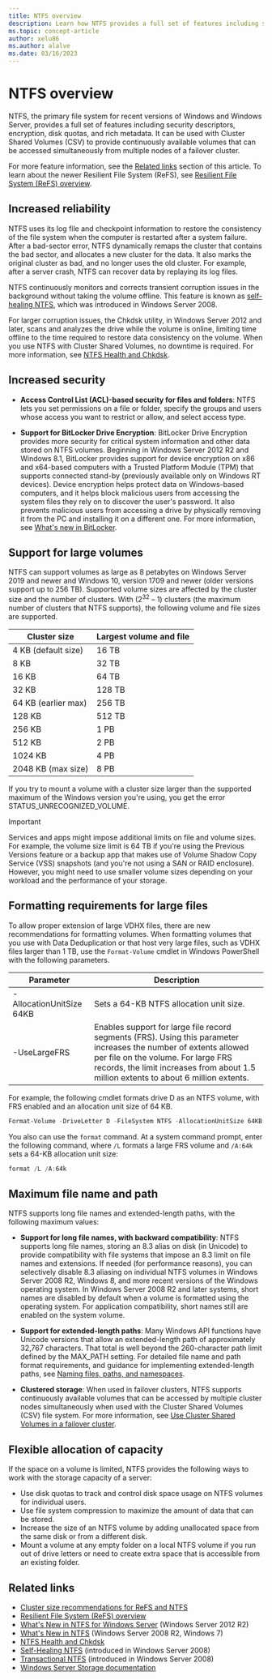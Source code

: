 ```yaml
---
title: NTFS overview
description: Learn how NTFS provides a full set of features including security descriptors, encryption, disk quotas, and rich metadata.
ms.topic: concept-article
author: xelu86
ms.author: alalve
ms.date: 03/16/2023
---
```


# NTFS overview

> 

NTFS, the primary file system for recent versions of Windows and Windows Server, provides a full set of features including security descriptors, encryption, disk quotas, and rich metadata. It can be used with Cluster Shared Volumes (CSV) to provide continuously available volumes that can be accessed simultaneously from multiple nodes of a failover cluster.

For more feature information, see the [Related links](#related-links) section of this article. To learn about the newer Resilient File System (ReFS), see [Resilient File System (ReFS) overview](../refs/refs-overview.md).

## Increased reliability

NTFS uses its log file and checkpoint information to restore the consistency of the file system when the computer is restarted after a system failure. After a bad-sector error, NTFS dynamically remaps the cluster that contains the bad sector, and allocates a new cluster for the data. It also marks the original cluster as bad, and no longer uses the old cluster. For example, after a server crash, NTFS can recover data by replaying its log files.

NTFS continuously monitors and corrects transient corruption issues in the background without taking the volume offline. This feature is known as [self-healing NTFS](/previous-versions/windows/it-pro/windows-server-2008-r2-and-2008/cc771388(v=ws.10)), which was introduced in Windows Server 2008.

For larger corruption issues, the Chkdsk utility, in Windows Server 2012 and later, scans and analyzes the drive while the volume is online, limiting time offline to the time required to restore data consistency on the volume. When you use NTFS with Cluster Shared Volumes, no downtime is required. For more information, see [NTFS Health and Chkdsk](/previous-versions/windows/it-pro/windows-server-2012-r2-and-2012/hh831536(v%3dws.11)).

## Increased security

- **Access Control List (ACL)-based security for files and folders**: NTFS lets you set permissions on a file or folder, specify the groups and users whose access you want to restrict or allow, and select access type.

- **Support for BitLocker Drive Encryption**: BitLocker Drive Encryption provides more security for critical system information and other data stored on NTFS volumes. Beginning in Windows Server 2012 R2 and Windows 8.1, BitLocker provides support for device encryption on x86 and x64-based computers with a Trusted Platform Module (TPM) that supports connected stand-by (previously available only on Windows RT devices). Device encryption helps protect data on Windows-based computers, and it helps block malicious users from accessing the system files they rely on to discover the user's password. It also prevents malicious users from accessing a drive by physically removing it from the PC and installing it on a different one. For more information, see [What's new in BitLocker](/previous-versions/windows/it-pro/windows-server-2012-r2-and-2012/dn306081(v%3dws.11)).

## Support for large volumes

NTFS can support volumes as large as 8 petabytes on Windows Server 2019 and newer and Windows 10, version 1709 and newer (older versions support up to 256 TB). Supported volume sizes are affected by the cluster size and the number of clusters. With (2<sup>32</sup> – 1) clusters (the maximum number of clusters that NTFS supports), the following volume and file sizes are supported.

  | Cluster size         | Largest volume and file |
  | -------------------  | -------------- |
  | 4 KB (default size)  | 16 TB          |
  | 8 KB                 | 32 TB          |
  | 16 KB                | 64 TB          |
  | 32 KB                | 128 TB         |
  | 64 KB (earlier max)  | 256 TB         |
  | 128 KB               | 512 TB         |
  | 256 KB               | 1 PB           |
  | 512 KB               | 2 PB           |
  | 1024 KB              | 4 PB           |
  | 2048 KB (max size)   | 8 PB           |

If you try to mount a volume with a cluster size larger than the supported maximum of the Windows version you're using, you get the error STATUS_UNRECOGNIZED_VOLUME.

> [!IMPORTANT]
> Services and apps might impose additional limits on file and volume sizes. For example, the volume size limit is 64 TB if you're using the Previous Versions feature or a backup app that makes use of Volume Shadow Copy Service (VSS) snapshots (and you're not using a SAN or RAID enclosure). However, you might need to use smaller volume sizes depending on your workload and the performance of your storage.

## Formatting requirements for large files

To allow proper extension of large VDHX files, there are new recommendations for formatting volumes. When formatting volumes that you use with Data Deduplication or that host very large files, such as VDHX files larger than 1 TB, use the `Format-Volume` cmdlet in Windows PowerShell with the following parameters.

|Parameter|Description|
|---|---|
|-AllocationUnitSize 64KB|Sets a 64-KB NTFS allocation unit size.|
|-UseLargeFRS|Enables support for large file record segments (FRS). Using this parameter increases the number of extents allowed per file on the volume. For large FRS records, the limit increases from about 1.5 million extents to about 6 million extents.|

For example, the following cmdlet formats drive D as an NTFS volume, with FRS enabled and an allocation unit size of 64 KB.

```PowerShell
Format-Volume -DriveLetter D -FileSystem NTFS -AllocationUnitSize 64KB -UseLargeFRS
```

You also can use the `format` command. At a system command prompt, enter the following command, where `/L` formats a large FRS volume and `/A:64k` sets a 64-KB allocation unit size:

```PowerShell
format /L /A:64k
```

## Maximum file name and path

NTFS supports long file names and extended-length paths, with the following maximum values:

- **Support for long file names, with backward compatibility**: NTFS supports long file names, storing an 8.3 alias on disk (in Unicode) to provide compatibility with file systems that impose an 8.3 limit on file names and extensions. If needed (for performance reasons), you can selectively disable 8.3 aliasing on individual NTFS volumes in Windows Server 2008 R2, Windows 8, and more recent versions of the Windows operating system.
  In Windows Server 2008 R2 and later systems, short names are disabled by default when a volume is formatted using the operating system. For application compatibility, short names still are enabled on the system volume.

- **Support for extended-length paths**: Many Windows API functions have Unicode versions that allow an extended-length path of approximately 32,767 characters. That total is well beyond the 260-character path limit defined by the MAX\_PATH setting. For detailed file name and path format requirements, and guidance for implementing extended-length paths, see [Naming files, paths, and namespaces](/windows/win32/fileio/naming-a-file).

- **Clustered storage**: When used in failover clusters, NTFS supports continuously available volumes that can be accessed by multiple cluster nodes simultaneously when used with the Cluster Shared Volumes (CSV) file system. For more information, see [Use Cluster Shared Volumes in a failover cluster](../../failover-clustering/failover-cluster-csvs.md).

## Flexible allocation of capacity

If the space on a volume is limited, NTFS provides the following ways to work with the storage capacity of a server:

- Use disk quotas to track and control disk space usage on NTFS volumes for individual users.
- Use file system compression to maximize the amount of data that can be stored.
- Increase the size of an NTFS volume by adding unallocated space from the same disk or from a different disk.
- Mount a volume at any empty folder on a local NTFS volume if you run out of drive letters or need to create extra space that is accessible from an existing folder.

## Related links

- [Cluster size recommendations for ReFS and NTFS](https://techcommunity.microsoft.com/t5/Storage-at-Microsoft/Cluster-size-recommendations-for-ReFS-and-NTFS/ba-p/425960)
- [Resilient File System (ReFS) overview](../refs/refs-overview.md)
- [What's New in NTFS for Windows Server](/previous-versions/windows/it-pro/windows-server-2012-r2-and-2012/dn466520(v%3dws.11)) (Windows Server 2012 R2)
- [What's New in NTFS](/previous-versions/windows/it-pro/windows-server-2008-r2-and-2008/ff383236(v=ws.10)) (Windows Server 2008 R2, Windows 7)
- [NTFS Health and Chkdsk](/previous-versions/windows/it-pro/windows-server-2012-r2-and-2012/hh831536(v%3dws.11))
- [Self-Healing NTFS](/previous-versions/windows/it-pro/windows-server-2008-r2-and-2008/cc771388(v=ws.10)) (introduced in Windows Server 2008)
- [Transactional NTFS](/previous-versions/windows/it-pro/windows-server-2008-r2-and-2008/cc730726(v%3dws.10)) (introduced in Windows Server 2008)
- [Windows Server Storage documentation](../storage.yml)
